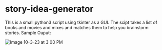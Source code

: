 # story-idea-generator
This is a small python3 script using tkinter as a GUI.
The scipt takes a list of books and movies and mixes and matches them to help you brainstorm stories.
Sample Ouput:





![Image 10-3-23 at 3 00 PM](https://github.com/willmkee/story-idea-generator/assets/17694703/d079f962-15af-4991-b90e-1eecaaf76589)
